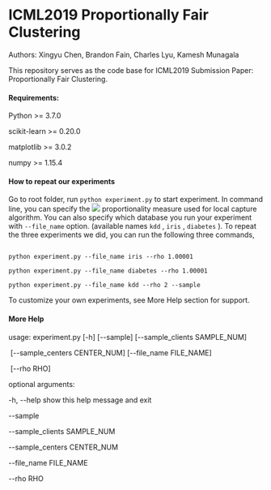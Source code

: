 # ICML2019 Proportionally Fair Clustering



Authors: Xingyu Chen, Brandon Fain, Charles Lyu, Kamesh Munagala



This repository serves as the code base for ICML2019 Submission Paper: Proportionally Fair Clustering.



#### Requirements:



Python >= 3.7.0



scikit-learn >= 0.20.0



matplotlib >= 3.0.2



numpy >= 1.15.4



#### How to repeat our experiments

Go to root folder, run `python experiment.py`  to start experiment. In command line, you can specify the <img src="https://latex.codecogs.com/gif.latex?\rho " /> proportionality measure used for local capture algorithm. You can also specify which database you run your experiment with `--file_name` option. (available names `kdd` , `iris` , `diabetes` ). To repeat the three experiments we did, you can run the following three commands,



```

python experiment.py --file_name iris --rho 1.00001

python experiment.py --file_name diabetes --rho 1.00001

python experiment.py --file_name kdd --rho 2 --sample

```



To customize your own experiments, see More Help section for support.



#### More Help



usage: experiment.py [-h] [--sample] [--sample_clients SAMPLE_NUM]

​                     [--sample_centers CENTER_NUM] [--file_name FILE_NAME]

​                     [--rho RHO]



optional arguments:

  -h, --help            show this help message and exit

  --sample

  --sample_clients SAMPLE_NUM

  --sample_centers CENTER_NUM

  --file_name FILE_NAME

  --rho RHO